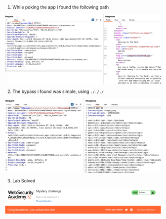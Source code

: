 
1. While poking the app i found the following path

![](/static/img/Pasted_image_20231121184237.png)

2. The bypass i found was simple, using `./././` 

![](/static/img/Pasted_image_20231121184410.png)

3. Lab Solved

![](/static/img/Pasted_image_20231121184627.png)

